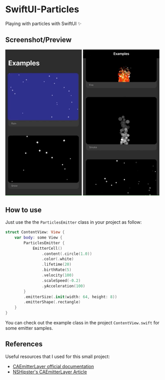 # SwiftUI-Particles
Playing with particles with SwiftUI ✨


## Screenshot/Preview

<img src="screenshot01.gif" width="240px" /> <img src="screenshot02.gif" width="240px" />


## How to use

Just use the the `ParticlesEmitter` class in your project as follow:

```swift
struct ContentView: View {
    var body: some View {
        ParticlesEmitter {
            EmitterCell()
                .content(.circle(1.0))
                .color(.white)
                .lifetime(20)
                .birthRate(5)
                .velocity(100)
                .scaleSpeed(-0.2)
                .yAcceleration(100)
        }
        .emitterSize(.init(width: 64, height: 8))
        .emitterShape(.rectangle)
    }
}
```

You can check out the example class in the project `ContentView.swift` for some emitter samples.

## References
Useful resources that I used for this small project:
* [CAEmitterLayer official documentation](https://developer.apple.com/documentation/quartzcore/caemitterlayer)
* [NSHipster's CAEmitterLayer Article](https://nshipster.com/caemitterlayer/)
